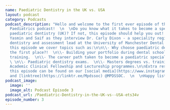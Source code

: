 ```yaml
---
name: Paediatric Dentistry in the UK vs. USA
layout: podcast
category: Podcasts
podcast_description: "Hello and welcome to the first ever episode of the BITEsize
  Paediatrics podcast!  \n  \nDo you know what it takes to become a specialist in
  paediatric dentistry (UK)? If not, this episode should help you out!  \n  \nJoin
  Yasmin and Saif as they interview Dr. Carly Dixon - a speciality registrar in paediatric
  dentistry and assessment lead at the University of Manchester Dental School.\n\nIn
  this episode we cover topics such as:\n\n\\- Why choose paediatric dentistry in
  the first place?!  \n\\- Building your portfolio during dental school and postgraduate
  training.  \n\\- The career path taken to become a paediatric specialist and consultant.
  \ \n\\- Paediatric dentistry exams.  \n\\- Masters degrees vs. training posts.  \n\\-
  Academic Clinical Fellowship and Lectureship programmes.\n\nExtra resources to accompany
  this episode can be found on our [social media](https://www.instagram.com/mpdssoc/?hl=en)
  and [linktree](https://linktr.ee/Mpdssoc) @MPDSSOC.  \n  \nHappy listening!"
podcast_image:
  image: ''
  image_alt: Podcast Episode 3
podcast_url: /Paediatric-Dentistry-in-the-UK-vs--USA-ets34v
episode_number: 3
---
```

